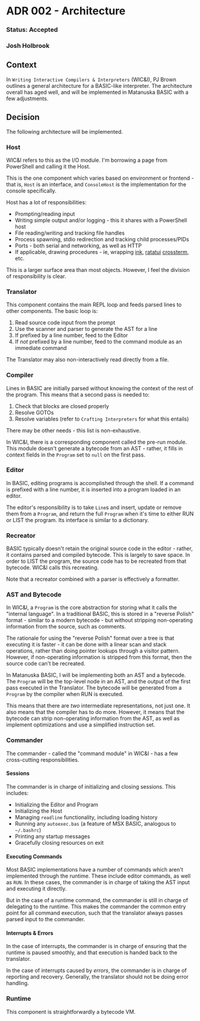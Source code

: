 # ADR 002 - Architecture
### Status: Accepted
### Josh Holbrook

## Context

In `Writing Interactive Compilers & Interpreters` (WIC&I), PJ Brown outlines a
general architecture for a BASIC-like interpreter. The architecture overall
has aged well, and will be implemented in Matanuska BASIC with a few
adjustments.

## Decision

The following architecture will be implemented.

### Host

WIC&I refers to this as the I/O module. I'm borrowing a page from PowerShell
and calling it the Host.

This is the one component which varies based on environment or frontend - that
is, `Host` is an interface, and `ConsoleHost` is the implementation for the
console specifically.

Host has a lot of responsibilities:

- Prompting/reading input
- Writing simple output and/or logging - this it shares with a PowerShell host
- File reading/writing and tracking file handles
- Process spawning, stdio redirection and tracking child processes/PIDs
- Ports - both serial and networking, as well as HTTP
- If applicable, drawing procedures - ie, wrapping
  [ink](https://github.com/vadimdemedes/ink),
  [ratatui](https://github.com/ratatui-org/ratatui)
  [crossterm](https://crates.io/crates/crossterm), etc.

This is a larger surface area than most objects. However, I feel the
division of responsibility is clear.

### Translator

This component contains the main REPL loop and feeds parsed lines to other
components. The basic loop is:

1. Read source code input from the prompt
2. Use the scanner and parser to generate the AST for a line
3. If prefixed by a line number, feed to the Editor
4. If *not* prefixed by a line number, feed to the command module as an
   immediate command

The Translator may also non-interactively read directly from a file.

### Compiler

Lines in BASIC are initially parsed without knowing the context of the rest of
the program. This means that a second pass is needed to:

1. Check that blocks are closed properly
2. Resolve GOTOs
3. Resolve variables (refer to `Crafting Interpreters` for what this entails)

There may be other needs - this list is non-exhaustive.

In WIC&I, there is a corresponding component called the pre-run module. This
module doesn't generate a bytecode from an AST - rather, it fills in context
fields in the `Program` set to `null` on the first pass.

### Editor

In BASIC, editing programs is accomplished through the shell. If a command
is prefixed with a line number, it is inserted into a program loaded in an
editor.

The editor's responsibility is to take `Line`s and insert, update or remove
them from a `Program`, and return the full `Program` when it's time to either
RUN or LIST the program. Its interface is similar to a dictionary.

### Recreator

BASIC typically doesn't retain the original source code in the editor - rather,
it contains parsed and compiled bytecode. This is largely to save space. In
order to LIST the program, the source code has to be recreated from that
bytecode. WIC&I calls this recreating.

Note that a recreator combined with a parser is effectively a formatter.

### AST and Bytecode

In WIC&I, a `Program` is the core abstraction for storing what it calls
the "internal language". In a traditional BASIC, this is stored in a
"reverse Polish" format - similar to a modern bytecode - but without
stripping non-operating information from the source, such as comments.

The rationale for using the "reverse Polish" format over a tree is that
executing it is faster - it can be done with a linear scan and stack
operations, rather than doing pointer lookups through a visitor pattern.
However, if non-operating information is stripped from this format, then the
source code can't be recreated.

In Matanuska BASIC, I will be implementing both an AST and a bytecode.
The `Program` will be the top-level node in an AST, and the output of the
first pass executed in the Translator. The bytecode will be generated from
a `Program` by the compiler when RUN is executed.

This means that there are *two* intermediate representations, not just one.
It also means that the compiler has to do more. However, it means that the
bytecode can strip non-operating information from the AST, as well as implement
optimizations and use a simplified instruction set.

### Commander

The commander - called the "command module" in WIC&I - has a few cross-cutting
responsibilities.

#### Sessions

The commander is in charge of initializing and closing sessions. This includes:

- Initializing the Editor and Program
- Initializing the Host
- Managing `readline` functionality, including loading history
- Running any `autoexec.bas` (a feature of MSX BASIC, analogous to
`~/.bashrc`)
- Printing any startup messages
- Gracefully closing resources on exit

#### Executing Commands

Most BASIC implementations have a number of commands which aren't implemented
through the runtime. These include editor commands, as well as `RUN`. In these
cases, the commander is in charge of taking the AST input and executing it
directly.

But in the case of a runtime command, the commander is still in charge of
delegating to the runtime. This makes the commander the common entry point
for all command execution, such that the translator always passes parsed
input to the commander.

#### Interrupts & Errors

In the case of interrupts, the commander is in charge of ensuring that
the runtime is paused smoothly, and that execution is handed back to the
translator.

In the case of interrupts caused by *errors*, the commander is in charge of
reporting and recovery. Generally, the translator should not be doing error
handling.

### Runtime

This component is straightforwardly a bytecode VM.
